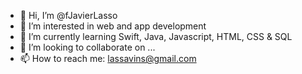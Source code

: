 - 👋 Hi, I’m @fJavierLasso
- 👀 I’m interested in web and app development
- 🌱 I’m currently learning Swift, Java, Javascript, HTML, CSS & SQL
- 💞️ I’m looking to collaborate on ...
- 📫 How to reach me: lassavins@gmail.com

<!---
Lassavins/Lassavins is a ✨ special ✨ repository because its `README.md` (this file) appears on your GitHub profile.
You can click the Preview link to take a look at your changes.
--->
